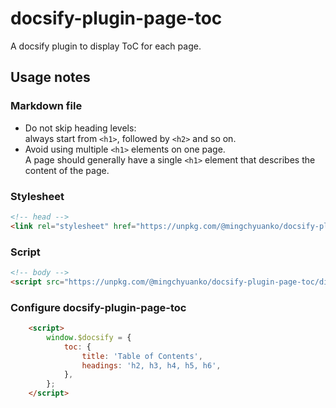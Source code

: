 # docsify-plugin-page-toc

A docsify plugin to display ToC for each page.

## Usage notes

### Markdown file

- Do not skip heading levels:<br />
  always start from `<h1>`, followed by `<h2>` and so on.
- Avoid using multiple `<h1>` elements on one page.<br />
  A page should generally have a single `<h1>` element that describes the content of the page.

### Stylesheet

```html
<!-- head -->
<link rel="stylesheet" href="https://unpkg.com/@mingchyuanko/docsify-plugin-page-toc/dist/toc.css">
```

### Script

```html
<!-- body -->
<script src="https://unpkg.com/@mingchyuanko/docsify-plugin-page-toc/dist/toc.min.js"></script>
```

### Configure docsify-plugin-page-toc

```html
    <script>
        window.$docsify = {
            toc: {
                title: 'Table of Contents',
                headings: 'h2, h3, h4, h5, h6',
            },
        };
    </script>
```
